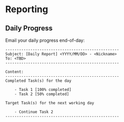 # Reporting

## Daily Progress

Email your daily progress end-of-day:

```
--------------------------------------------------
Subject: [Daily Report] <YYYY/MM/DD> - <Nickname>
To: <TBD>
--------------------------------------------------

Content:
--------------------------------------------------
Completed Task(s) for the day

    - Task 1 [100% completed]
    - Task 2 [50% completed]

Target Task(s) for the next working day

    - Continue Task 2
--------------------------------------------------
```

